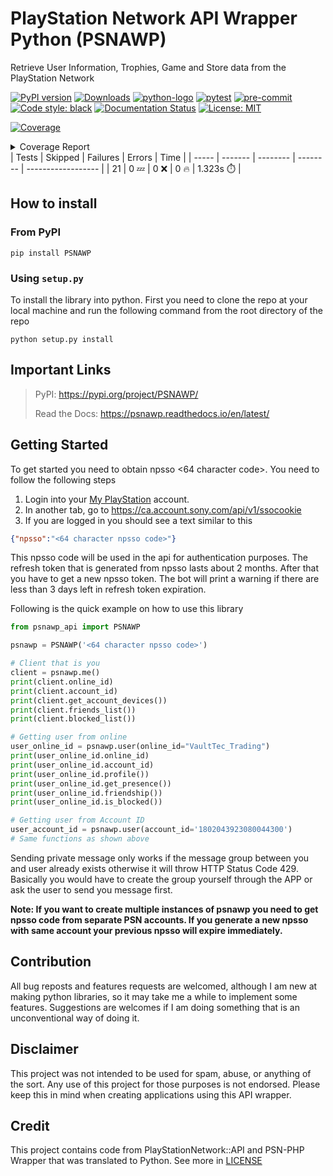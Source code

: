 
# PlayStation Network API Wrapper Python (PSNAWP)

Retrieve User Information, Trophies, Game and Store data from the PlayStation Network

[![PyPI version](https://badge.fury.io/py/PSNAWP.svg)](https://badge.fury.io/py/PSNAWP)
[![Downloads](https://pepy.tech/badge/psnawp)](https://pepy.tech/project/psnawp)
[![python-logo](https://img.shields.io/badge/python-3.9_|_3.10-blue.svg)](https://www.python.org/)
[![pytest](https://github.com/isFakeAccount/psnawp/actions/workflows/pytest.yaml/badge.svg)](https://github.com/isFakeAccount/psnawp/actions/workflows/pytest.yaml)
[![pre-commit](https://github.com/isFakeAccount/psnawp/actions/workflows/pre-commit.yaml/badge.svg)](https://github.com/isFakeAccount/psnawp/actions/workflows/pre-commit.yaml)
[![Code style: black](https://img.shields.io/badge/code%20style-black-000000.svg)](https://github.com/psf/black)
[![Documentation Status](https://readthedocs.org/projects/psnawp/badge/?version=latest)](https://psnawp.readthedocs.io/en/latest/?badge=latest)
[![License: MIT](https://img.shields.io/badge/License-MIT-blue.svg)](https://opensource.org/licenses/MIT)

<!-- Pytest Coverage Comment:Begin -->
<a href="https://github.com/isFakeAccount/psnawp/blob/main/README.md"><img alt="Coverage" src="https://img.shields.io/badge/Coverage-73%25-yellow.svg" /></a><br/><details><summary>Coverage Report </summary><table><tr><th>File</th><th>Stmts</th><th>Miss</th><th>Cover</th><th>Missing</th></tr><tbody><tr><td colspan="5"><b>/opt/hostedtoolcache/Python/3.10.6/x64/lib/python3.10/site-packages/psnawp_api</b></td></tr><tr><td>&nbsp; &nbsp;<a href="https://github.com/isFakeAccount/psnawp/blob/main//opt/hostedtoolcache/Python/3.10.6/x64/lib/python3.10/site-packages/psnawp_api/__init__.py">__init__.py</a></td><td>1</td><td>0</td><td>100%</td><td>&nbsp;</td></tr><tr><td>&nbsp; &nbsp;<a href="https://github.com/isFakeAccount/psnawp/blob/main//opt/hostedtoolcache/Python/3.10.6/x64/lib/python3.10/site-packages/psnawp_api/psnawp.py">psnawp.py</a></td><td>23</td><td>1</td><td>1</td><td><a href="https://github.com/isFakeAccount/psnawp/blob/main//opt/hostedtoolcache/Python/3.10.6/x64/lib/python3.10/site-packages/psnawp_api/psnawp.py#L 96%"> 96%</a></td></tr><tr><td colspan="5"><b>/opt/hostedtoolcache/Python/3.10.6/x64/lib/python3.10/site-packages/psnawp_api/core</b></td></tr><tr><td>&nbsp; &nbsp;<a href="https://github.com/isFakeAccount/psnawp/blob/main//opt/hostedtoolcache/Python/3.10.6/x64/lib/python3.10/site-packages/psnawp_api/core/__init__.py">__init__.py</a></td><td>0</td><td>0</td><td>100%</td><td>&nbsp;</td></tr><tr><td>&nbsp; &nbsp;<a href="https://github.com/isFakeAccount/psnawp/blob/main//opt/hostedtoolcache/Python/3.10.6/x64/lib/python3.10/site-packages/psnawp_api/core/authenticator.py">authenticator.py</a></td><td>46</td><td>11</td><td>11</td><td><a href="https://github.com/isFakeAccount/psnawp/blob/main//opt/hostedtoolcache/Python/3.10.6/x64/lib/python3.10/site-packages/psnawp_api/core/authenticator.py#L 76%"> 76%</a></td></tr><tr><td>&nbsp; &nbsp;<a href="https://github.com/isFakeAccount/psnawp/blob/main//opt/hostedtoolcache/Python/3.10.6/x64/lib/python3.10/site-packages/psnawp_api/core/psnawp_exceptions.py">psnawp_exceptions.py</a></td><td>8</td><td>0</td><td>100%</td><td>&nbsp;</td></tr><tr><td colspan="5"><b>/opt/hostedtoolcache/Python/3.10.6/x64/lib/python3.10/site-packages/psnawp_api/models</b></td></tr><tr><td>&nbsp; &nbsp;<a href="https://github.com/isFakeAccount/psnawp/blob/main//opt/hostedtoolcache/Python/3.10.6/x64/lib/python3.10/site-packages/psnawp_api/models/__init__.py">__init__.py</a></td><td>0</td><td>0</td><td>100%</td><td>&nbsp;</td></tr><tr><td>&nbsp; &nbsp;<a href="https://github.com/isFakeAccount/psnawp/blob/main//opt/hostedtoolcache/Python/3.10.6/x64/lib/python3.10/site-packages/psnawp_api/models/client.py">client.py</a></td><td>41</td><td>0</td><td>100%</td><td>&nbsp;</td></tr><tr><td>&nbsp; &nbsp;<a href="https://github.com/isFakeAccount/psnawp/blob/main//opt/hostedtoolcache/Python/3.10.6/x64/lib/python3.10/site-packages/psnawp_api/models/message_thread.py">message_thread.py</a></td><td>37</td><td>37</td><td>37</td><td><a href="https://github.com/isFakeAccount/psnawp/blob/main//opt/hostedtoolcache/Python/3.10.6/x64/lib/python3.10/site-packages/psnawp_api/models/message_thread.py#L  0%">  0%</a></td></tr><tr><td>&nbsp; &nbsp;<a href="https://github.com/isFakeAccount/psnawp/blob/main//opt/hostedtoolcache/Python/3.10.6/x64/lib/python3.10/site-packages/psnawp_api/models/search.py">search.py</a></td><td>11</td><td>6</td><td>6</td><td><a href="https://github.com/isFakeAccount/psnawp/blob/main//opt/hostedtoolcache/Python/3.10.6/x64/lib/python3.10/site-packages/psnawp_api/models/search.py#L 45%"> 45%</a></td></tr><tr><td>&nbsp; &nbsp;<a href="https://github.com/isFakeAccount/psnawp/blob/main//opt/hostedtoolcache/Python/3.10.6/x64/lib/python3.10/site-packages/psnawp_api/models/user.py">user.py</a></td><td>57</td><td>0</td><td>100%</td><td>&nbsp;</td></tr><tr><td colspan="5"><b>/opt/hostedtoolcache/Python/3.10.6/x64/lib/python3.10/site-packages/psnawp_api/utils</b></td></tr><tr><td>&nbsp; &nbsp;<a href="https://github.com/isFakeAccount/psnawp/blob/main//opt/hostedtoolcache/Python/3.10.6/x64/lib/python3.10/site-packages/psnawp_api/utils/__init__.py">__init__.py</a></td><td>0</td><td>0</td><td>100%</td><td>&nbsp;</td></tr><tr><td>&nbsp; &nbsp;<a href="https://github.com/isFakeAccount/psnawp/blob/main//opt/hostedtoolcache/Python/3.10.6/x64/lib/python3.10/site-packages/psnawp_api/utils/endpoints.py">endpoints.py</a></td><td>2</td><td>0</td><td>100%</td><td>&nbsp;</td></tr><tr><td>&nbsp; &nbsp;<a href="https://github.com/isFakeAccount/psnawp/blob/main//opt/hostedtoolcache/Python/3.10.6/x64/lib/python3.10/site-packages/psnawp_api/utils/misc.py">misc.py</a></td><td>13</td><td>0</td><td>100%</td><td>&nbsp;</td></tr><tr><td>&nbsp; &nbsp;<a href="https://github.com/isFakeAccount/psnawp/blob/main//opt/hostedtoolcache/Python/3.10.6/x64/lib/python3.10/site-packages/psnawp_api/utils/request_builder.py">request_builder.py</a></td><td>61</td><td>27</td><td>27</td><td><a href="https://github.com/isFakeAccount/psnawp/blob/main//opt/hostedtoolcache/Python/3.10.6/x64/lib/python3.10/site-packages/psnawp_api/utils/request_builder.py#L 56%"> 56%</a></td></tr><tr><td><b>TOTAL</b></td><td><b>300</b></td><td><b>82</b></td><td><b>73%</b></td><td>&nbsp;</td></tr></tbody></table></details>
| Tests | Skipped | Failures | Errors | Time |
| ----- | ------- | -------- | -------- | ------------------ |
| 21 | 0 :zzz: | 0 :x: | 0 :fire: | 1.323s :stopwatch: |

<!-- Pytest Coverage Comment:End -->

## How to install

### From PyPI

```
pip install PSNAWP
```
### Using `setup.py`
To install the library into python. First you need to clone the repo at your local machine and run the following command from the root directory of the repo

```
python setup.py install
```

## Important Links
> PyPI: https://pypi.org/project/PSNAWP/
>
> Read the Docs: https://psnawp.readthedocs.io/en/latest/

## Getting Started

To get started you need to obtain npsso <64 character code>. You need to follow the following steps

1. Login into your [My PlayStation](https://my.playstation.com/) account.
2. In another tab, go to https://ca.account.sony.com/api/v1/ssocookie
3. If you are logged in you should see a text similar to this

```json
{"npsso":"<64 character npsso code>"}
```
This npsso code will be used in the api for authentication purposes. The refresh token that is generated from npsso lasts about 2 months. After that you have to get a new npsso token. The bot will print a warning if there are less than 3 days left in refresh token expiration.

Following is the quick example on how to use this library

```py
from psnawp_api import PSNAWP

psnawp = PSNAWP('<64 character npsso code>')

# Client that is you
client = psnawp.me()
print(client.online_id)
print(client.account_id)
print(client.get_account_devices())
print(client.friends_list())
print(client.blocked_list())

# Getting user from online
user_online_id = psnawp.user(online_id="VaultTec_Trading")
print(user_online_id.online_id)
print(user_online_id.account_id)
print(user_online_id.profile())
print(user_online_id.get_presence())
print(user_online_id.friendship())
print(user_online_id.is_blocked())

# Getting user from Account ID
user_account_id = psnawp.user(account_id='1802043923080044300')
# Same functions as shown above
 ```
Sending private message only works if the message group between you and user already exists otherwise it will throw HTTP Status Code 429. Basically you would have to create the group yourself through the APP or ask the user to send you message first.

**Note: If you want to create multiple instances of psnawp you need to get npsso code from separate PSN accounts. If you generate a new npsso with same account your previous npsso will expire immediately.**

## Contribution

All bug reposts and features requests are welcomed, although I am new at making python libraries, so it may take me a while to implement some features. Suggestions are welcomes if I am doing something that is an unconventional way of doing it.

## Disclaimer

This project was not intended to be used for spam, abuse, or anything of the sort. Any use of this project for those purposes is not endorsed. Please keep this in mind when creating applications using this API wrapper.

## Credit

This project contains code from PlayStationNetwork::API and PSN-PHP Wrapper that was translated to Python. See more in [LICENSE](LICENSE.md)
